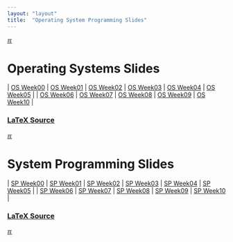 ```yaml
---
layout: "layout"
title:  "Operating System Programming Slides"
---
```


[&#x213C;](#idxXXX)<br id="idx000">
# Operating Systems Slides

| [OS Week00](Slides/os00.pdf) | [OS Week01](Slides/os01.pdf) | [OS Week02](Slides/os02.pdf) | [OS Week03](Slides/os03.pdf) | [OS Week04](Slides/os04.pdf) | [OS Week05](Slides/os05.pdf) |
| [OS Week06](Slides/os06.pdf) | [OS Week07](Slides/os07.pdf) | [OS Week08](Slides/os08.pdf) | [OS Week09](Slides/os09.pdf) | [OS Week10](Slides/os10.pdf) |

### [LaTeX Source](https://github.com/os2xx/docOS/tree/master/Slides/src/)

[&#x213C;](#idxXXX)<br id="idx001">
# System Programming Slides

| [SP Week00](SPSlides/sp00.pdf) | [SP Week01](SPSlides/sp01.pdf) | [SP Week02](SPSlides/sp02.pdf) | [SP Week03](SPSlides/sp03.pdf) | [SP Week04](SPSlides/sp04.pdf) | [SP Week05](SPSlides/sp05.pdf) |
| [SP Week06](SPSlides/sp06.pdf) | [SP Week07](SPSlides/sp07.pdf) | [SP Week08](SPSlides/sp08.pdf) | [SP Week09](SPSlides/sp09.pdf) | [SP Week10](SPSlides/sp10.pdf) |

### [LaTeX Source](https://github.com/os2xx/docOS/tree/master/SPSlides/src/)

[&#x213C;](#)<br id="idxXXX">
